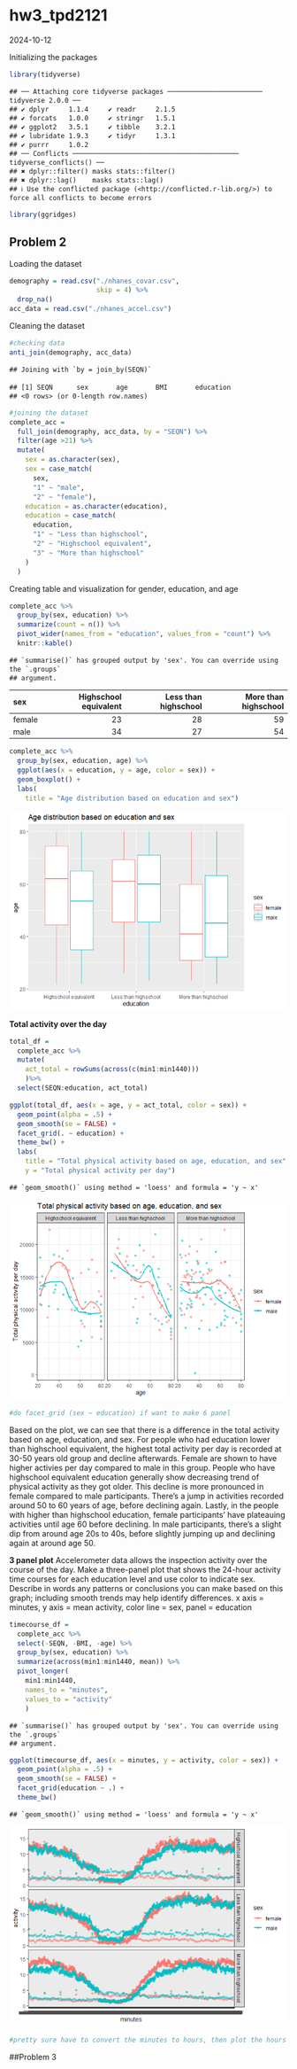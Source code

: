 hw3_tpd2121
================
2024-10-12

Initializing the packages

``` r
library(tidyverse)
```

    ## ── Attaching core tidyverse packages ──────────────────────── tidyverse 2.0.0 ──
    ## ✔ dplyr     1.1.4     ✔ readr     2.1.5
    ## ✔ forcats   1.0.0     ✔ stringr   1.5.1
    ## ✔ ggplot2   3.5.1     ✔ tibble    3.2.1
    ## ✔ lubridate 1.9.3     ✔ tidyr     1.3.1
    ## ✔ purrr     1.0.2     
    ## ── Conflicts ────────────────────────────────────────── tidyverse_conflicts() ──
    ## ✖ dplyr::filter() masks stats::filter()
    ## ✖ dplyr::lag()    masks stats::lag()
    ## ℹ Use the conflicted package (<http://conflicted.r-lib.org/>) to force all conflicts to become errors

``` r
library(ggridges)
```

## Problem 2

Loading the dataset

``` r
demography = read.csv("./nhanes_covar.csv", 
                      skip = 4) %>% 
  drop_na()
acc_data = read.csv("./nhanes_accel.csv")
```

Cleaning the dataset

``` r
#checking data
anti_join(demography, acc_data)
```

    ## Joining with `by = join_by(SEQN)`

    ## [1] SEQN      sex       age       BMI       education
    ## <0 rows> (or 0-length row.names)

``` r
#joining the dataset
complete_acc = 
  full_join(demography, acc_data, by = "SEQN") %>% 
  filter(age >21) %>% 
  mutate(
    sex = as.character(sex),
    sex = case_match(
      sex,
      "1" ~ "male",
      "2" ~ "female"), 
    education = as.character(education),
    education = case_match(
      education,
      "1" ~ "Less than highschool",
      "2" ~ "Highschool equivalent",
      "3" ~ "More than highschool"
    )
  )
```

Creating table and visualization for gender, education, and age

``` r
complete_acc %>% 
  group_by(sex, education) %>% 
  summarize(count = n()) %>% 
  pivot_wider(names_from = "education", values_from = "count") %>% 
  knitr::kable()
```

    ## `summarise()` has grouped output by 'sex'. You can override using the `.groups`
    ## argument.

| sex    | Highschool equivalent | Less than highschool | More than highschool |
|:-------|----------------------:|---------------------:|---------------------:|
| female |                    23 |                   28 |                   59 |
| male   |                    34 |                   27 |                   54 |

``` r
complete_acc %>% 
  group_by(sex, education, age) %>% 
  ggplot(aes(x = education, y = age, color = sex)) + 
  geom_boxplot() + 
  labs(
    title = "Age distribution based on education and sex")
```

![](hw3_tpd2121_files/figure-gfm/visualization-1.png)<!-- -->

**Total activity over the day**

``` r
total_df = 
  complete_acc %>% 
  mutate(
    act_total = rowSums(across(c(min1:min1440)))
    )%>% 
  select(SEQN:education, act_total)
```

``` r
ggplot(total_df, aes(x = age, y = act_total, color = sex)) + 
  geom_point(alpha = .5) +
  geom_smooth(se = FALSE) + 
  facet_grid(. ~ education) + 
  theme_bw() +
  labs(
    title = "Total physical activity based on age, education, and sex",
    y = "Total physical activity per day")
```

    ## `geom_smooth()` using method = 'loess' and formula = 'y ~ x'

![](hw3_tpd2121_files/figure-gfm/total_plot-1.png)<!-- -->

``` r
#do facet_grid (sex ~ education) if want to make 6 panel
```

Based on the plot, we can see that there is a difference in the total
activity based on age, education, and sex. For people who had education
lower than highschool equivalent, the highest total activity per day is
recorded at 30-50 years old group and decline afterwards. Female are
shown to have higher activies per day compared to male in this group.
People who have highschool equivalent education generally show
decreasing trend of physical activity as they got older. This decline is
more pronounced in female compared to male participants. There’s a jump
in activities recorded around 50 to 60 years of age, before declining
again. Lastly, in the people with higher than highschool education,
female participants’ have plateauing activities until age 60 before
declining. In male participants, there’s a slight dip from around age
20s to 40s, before slightly jumping up and declining again at around age
50.

**3 panel plot** Accelerometer data allows the inspection activity over
the course of the day. Make a three-panel plot that shows the 24-hour
activity time courses for each education level and use color to indicate
sex. Describe in words any patterns or conclusions you can make based on
this graph; including smooth trends may help identify differences. x
axis = minutes, y axis = mean activity, color line = sex, panel =
education

``` r
timecourse_df = 
  complete_acc %>% 
  select(-SEQN, -BMI, -age) %>% 
  group_by(sex, education) %>% 
  summarize(across(min1:min1440, mean)) %>% 
  pivot_longer(
    min1:min1440,
    names_to = "minutes",
    values_to = "activity"
    )
```

    ## `summarise()` has grouped output by 'sex'. You can override using the `.groups`
    ## argument.

``` r
ggplot(timecourse_df, aes(x = minutes, y = activity, color = sex)) + 
  geom_point(alpha = .5) +
  geom_smooth(se = FALSE) + 
  facet_grid(education ~ .) + 
  theme_bw()
```

    ## `geom_smooth()` using method = 'loess' and formula = 'y ~ x'

![](hw3_tpd2121_files/figure-gfm/timecourse_plot-1.png)<!-- -->

``` r
#pretty sure have to convert the minutes to hours, then plot the hours to the data
```

\##Problem 3
